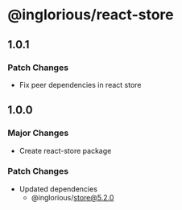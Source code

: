 # @inglorious/react-store

## 1.0.1

### Patch Changes

- Fix peer dependencies in react store

## 1.0.0

### Major Changes

- Create react-store package

### Patch Changes

- Updated dependencies
  - @inglorious/store@5.2.0
